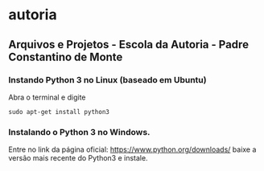 # autoria
## Arquivos e Projetos - Escola da Autoria - Padre Constantino de Monte

### Instando Python 3 no Linux (baseado em Ubuntu)

Abra o terminal e digite
```
sudo apt-get install python3
```

### Instalando o Python 3 no Windows.

Entre no link da página oficial: https://www.python.org/downloads/
baixe a versão mais recente do Python3 e instale.
